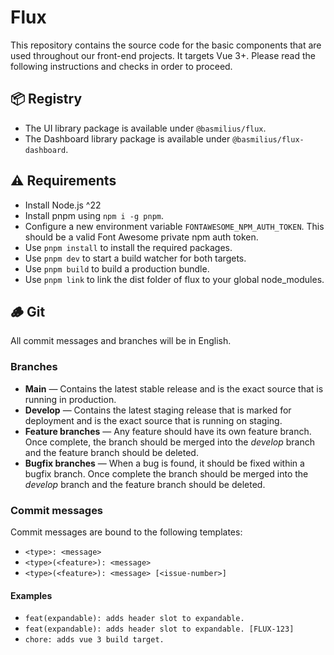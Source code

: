 # Flux

This repository contains the source code for the basic components that are used throughout our front-end projects. It
targets Vue 3+. Please read the following instructions and checks in order to proceed.

## 📦 Registry

- The UI library package is available under `@basmilius/flux`.
- The Dashboard library package is available under `@basmilius/flux-dashboard`.

## ⚠️ Requirements

- Install Node.js ^22
- Install pnpm using `npm i -g pnpm`.
- Configure a new environment variable `FONTAWESOME_NPM_AUTH_TOKEN`. This should be a valid Font Awesome private npm auth token.
- Use `pnpm install` to install the required packages.
- Use `pnpm dev` to start a build watcher for both targets.
- Use `pnpm build` to build a production bundle.
- Use `pnpm link` to link the dist folder of flux to your global node_modules.

## 🪵 Git

All commit messages and branches will be in English.

### Branches

- **Main** — Contains the latest stable release and is the exact source that is running in production.
- **Develop** — Contains the latest staging release that is marked for deployment and is the exact source that is running on staging.
- **Feature branches** — Any feature should have its own feature branch. Once complete, the branch should be merged into the _develop_ branch and the feature branch should be deleted.
- **Bugfix branches** — When a bug is found, it should be fixed within a bugfix branch. Once complete the branch should be merged into the _develop_ branch and the feature branch should be deleted.

### Commit messages

Commit messages are bound to the following templates:

- `<type>: <message> `
- `<type>(<feature>): <message>`
- `<type>(<feature>): <message> [<issue-number>]`

#### Examples

- `feat(expandable): adds header slot to expandable.`
- `feat(expandable): adds header slot to expandable. [FLUX-123]`
- `chore: adds vue 3 build target.`

